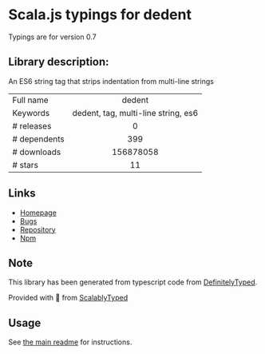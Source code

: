 
# Scala.js typings for dedent

Typings are for version 0.7

## Library description:
An ES6 string tag that strips indentation from multi-line strings

|                    |                 |
| ------------------ | :-------------: |
| Full name          | dedent |
| Keywords           | dedent, tag, multi-line string, es6 |
| # releases         | 0 |
| # dependents       | 399 |
| # downloads        | 156878058 |
| # stars            | 11 |

## Links
- [Homepage](https://github.com/dmnd/dedent)
- [Bugs](https://github.com/dmnd/dedent/issues)
- [Repository](https://github.com/dmnd/dedent)
- [Npm](https://www.npmjs.com/package/dedent)
    


## Note
This library has been generated from typescript code from [DefinitelyTyped](https://definitelytyped.org).

Provided with :purple_heart: from [ScalablyTyped](https://github.com/oyvindberg/ScalablyTyped)

## Usage
See [the main readme](../../readme.md) for instructions.


